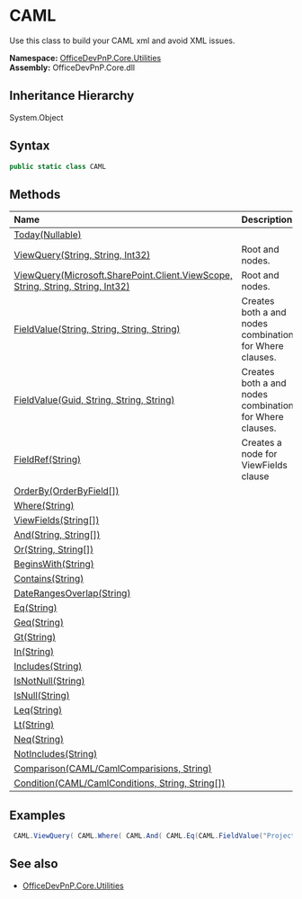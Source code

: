 # CAML
Use this class to build your CAML xml and avoid XML issues.  

**Namespace:** [OfficeDevPnP.Core.Utilities](OfficeDevPnP.Core.Utilities.md)  
**Assembly:** OfficeDevPnP.Core.dll  
## Inheritance Hierarchy
System.Object  
## Syntax
```C#
public static class CAML
```
## Methods
|**Name**|**Description**|
|:-----|:-----|
| [Today(Nullable<Int32>)](OfficeDevPnP.Core.Utilities.CAML.TodayNullable<Int32>.md) | 
| [ViewQuery(String, String, Int32)](OfficeDevPnP.Core.Utilities.CAML.ViewQueryStringStringInt32.md) | Root <View> and <Query> nodes.
| [ViewQuery(Microsoft.SharePoint.Client.ViewScope, String, String, String, Int32)](OfficeDevPnP.Core.Utilities.CAML.ViewQueryMicrosoft.SharePoint.Client.ViewScopeStringStringStringInt32.md) | Root <View> and <Query> nodes.
| [FieldValue(String, String, String, String)](OfficeDevPnP.Core.Utilities.CAML.FieldValueStringStringStringString.md) | Creates both a <FieldRef> and <Value> nodes combination for Where clauses.
| [FieldValue(Guid, String, String, String)](OfficeDevPnP.Core.Utilities.CAML.FieldValueGuidStringStringString.md) | Creates both a <FieldRef> and <Value> nodes combination for Where clauses.
| [FieldRef(String)](OfficeDevPnP.Core.Utilities.CAML.FieldRefString.md) | Creates a <FieldRef> node for ViewFields clause
| [OrderBy(OrderByField[])](OfficeDevPnP.Core.Utilities.CAML.OrderByOrderByField[].md) | 
| [Where(String)](OfficeDevPnP.Core.Utilities.CAML.WhereString.md) | 
| [ViewFields(String[])](OfficeDevPnP.Core.Utilities.CAML.ViewFieldsString[].md) | 
| [And(String, String[])](OfficeDevPnP.Core.Utilities.CAML.AndStringString[].md) | 
| [Or(String, String[])](OfficeDevPnP.Core.Utilities.CAML.OrStringString[].md) | 
| [BeginsWith(String)](OfficeDevPnP.Core.Utilities.CAML.BeginsWithString.md) | 
| [Contains(String)](OfficeDevPnP.Core.Utilities.CAML.ContainsString.md) | 
| [DateRangesOverlap(String)](OfficeDevPnP.Core.Utilities.CAML.DateRangesOverlapString.md) | 
| [Eq(String)](OfficeDevPnP.Core.Utilities.CAML.EqString.md) | 
| [Geq(String)](OfficeDevPnP.Core.Utilities.CAML.GeqString.md) | 
| [Gt(String)](OfficeDevPnP.Core.Utilities.CAML.GtString.md) | 
| [In(String)](OfficeDevPnP.Core.Utilities.CAML.InString.md) | 
| [Includes(String)](OfficeDevPnP.Core.Utilities.CAML.IncludesString.md) | 
| [IsNotNull(String)](OfficeDevPnP.Core.Utilities.CAML.IsNotNullString.md) | 
| [IsNull(String)](OfficeDevPnP.Core.Utilities.CAML.IsNullString.md) | 
| [Leq(String)](OfficeDevPnP.Core.Utilities.CAML.LeqString.md) | 
| [Lt(String)](OfficeDevPnP.Core.Utilities.CAML.LtString.md) | 
| [Neq(String)](OfficeDevPnP.Core.Utilities.CAML.NeqString.md) | 
| [NotIncludes(String)](OfficeDevPnP.Core.Utilities.CAML.NotIncludesString.md) | 
| [Comparison(CAML/CamlComparisions, String)](OfficeDevPnP.Core.Utilities.CAML.ComparisonCAML/CamlComparisionsString.md) | 
| [Condition(CAML/CamlConditions, String, String[])](OfficeDevPnP.Core.Utilities.CAML.ConditionCAML/CamlConditionsStringString[].md) | 
## Examples
```C#
 CAML.ViewQuery( CAML.Where( CAML.And( CAML.Eq(CAML.FieldValue("Project", "Integer", "{0}")), CAML.Geq(CAML.FieldValue("StartDate","DateTime", CAML.Today())) ) ), CAML.OrderBy( new OrderByField("StartDate", false), new OrderByField("Title") ), rowLimit: 5 ); 
```
## See also
- [OfficeDevPnP.Core.Utilities](OfficeDevPnP.Core.Utilities.md)

